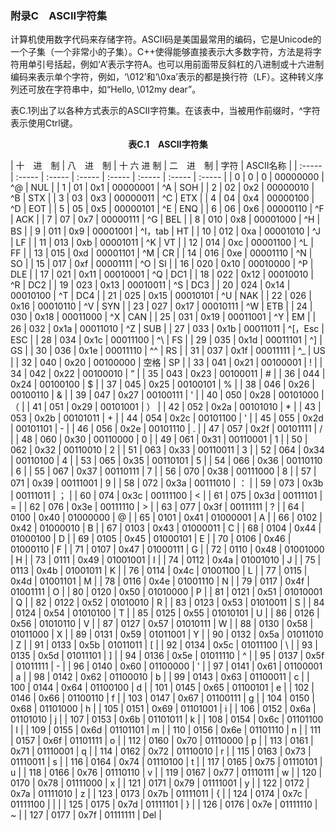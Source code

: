 ### 附录C　ASCII字符集

计算机使用数字代码来存储字符。ASCII码是美国最常用的编码，它是Unicode的一个子集（一个非常小的子集）。C++使得能够直接表示大多数字符，方法是将字符用单引号括起，例如‘A’表示字符A。也可以用前面带反斜杠的八进制或十六进制编码来表示单个字符，例如，‘\012’和‘\0xa’表示的都是换行符（LF）。这种转义序列还可放在字符串中，如“Hello, \012my dear”。

表C.1列出了以各种方式表示的ASCII字符集。在该表中，当被用作前缀时，^字符表示使用Ctrl键。

<center class="my_markdown"><b class="my_markdown">表C.1　ASCⅡ字符集</b></center>

| 十　进　制 | 八　进　制 | 十 六 进 制 | 二　进　制 | 字符 | ASCII名称 |
| :-----  | :-----  | :-----  | :-----  | :-----  | :-----  | :-----  | :-----  |
| 0 | 0 | 0 | 00000000 | ^@ | NUL |
| 1 | 01 | 0x1 | 00000001 | ^A | SOH |
| 2 | 02 | 0x2 | 00000010 | ^B | STX |
| 3 | 03 | 0x3 | 00000011 | ^C | ETX |
| 4 | 04 | 0x4 | 00000100 | ^D | EOT |
| 5 | 05 | 0x5 | 00000101 | ^E | ENQ |
| 6 | 06 | 0x6 | 00000110 | ^F | ACK |
| 7 | 07 | 0x7 | 00000111 | ^G | BEL |
| 8 | 010 | 0x8 | 00001000 | ^H | BS |
| 9 | 011 | 0x9 | 00001001 | ^I，tab | HT |
| 10 | 012 | 0xa | 00001010 | ^J | LF |
| 11 | 013 | 0xb | 00001011 | ^K | VT |
| 12 | 014 | 0xc | 00001100 | ^L | FF |
| 13 | 015 | 0xd | 00001101 | ^M | CR |
| 14 | 016 | 0xe | 00001110 | ^N | SO |
| 15 | 017 | 0xf | 00001111 | ^O | SI |
| 16 | 020 | 0x10 | 00010000 | ^P | DLE |
| 17 | 021 | 0x11 | 00010001 | ^Q | DC1 |
| 18 | 022 | 0x12 | 00010010 | ^R | DC2 |
| 19 | 023 | 0x13 | 00010011 | ^S | DC3 |
| 20 | 024 | 0x14 | 00010100 | ^T | DC4 |
| 21 | 025 | 0x15 | 00010101 | ^U | NAK |
| 22 | 026 | 0x16 | 00010110 | ^V | SYN |
| 23 | 027 | 0x17 | 00010111 | ^W | ETB |
| 24 | 030 | 0x18 | 00011000 | ^X | CAN |
| 25 | 031 | 0x19 | 00011001 | ^Y | EM |
| 26 | 032 | 0x1a | 00011010 | ^Z | SUB |
| 27 | 033 | 0x1b | 00011011 | ^[，Esc | ESC |
| 28 | 034 | 0x1c | 00011100 | ^\ | FS |
| 29 | 035 | 0x1d | 00011101 | ^] | GS |
| 30 | 036 | 0x1e | 00011110 | ^^ | RS |
| 31 | 037 | 0x1f | 00011111 | ^_ | US |
| 32 | 040 | 0x20 | 00100000 | 空格 | SP |
| 33 | 041 | 0x21 | 00100001 | ! |
| 34 | 042 | 0x22 | 00100010 | ” |
| 35 | 043 | 0x23 | 00100011 | # |
| 36 | 044 | 0x24 | 00100100 | $ |
| 37 | 045 | 0x25 | 00100101 | % |
| 38 | 046 | 0x26 | 00100110 | & |
| 39 | 047 | 0x27 | 00100111 | ' |
| 40 | 050 | 0x28 | 00101000 | （ |
| 41 | 051 | 0x29 | 00101001 | ） |
| 42 | 052 | 0x2a | 00101010 | * |
| 43 | 053 | 0x2b | 00101011 | + |
| 44 | 054 | 0x2c | 00101100 | ' |
| 45 | 055 | 0x2d | 00101101 | - |
| 46 | 056 | 0x2e | 00101110 | . |
| 47 | 057 | 0x2f | 00101111 | / |
| 48 | 060 | 0x30 | 00110000 | 0 |
| 49 | 061 | 0x31 | 00110001 | 1 |
| 50 | 062 | 0x32 | 00110010 | 2 |
| 51 | 063 | 0x33 | 00110011 | 3 |
| 52 | 064 | 0x34 | 00110100 | 4 |
| 53 | 065 | 0x35 | 00110101 | 5 |
| 54 | 066 | 0x36 | 00110110 | 6 |
| 55 | 067 | 0x37 | 00110111 | 7 |
| 56 | 070 | 0x38 | 00111000 | 8 |
| 57 | 071 | 0x39 | 00111001 | 9 |
| 58 | 072 | 0x3a | 00111010 | ： |
| 59 | 073 | 0x3b | 00111011 | ； |
| 60 | 074 | 0x3c | 00111100 | < |
| 61 | 075 | 0x3d | 00111101 | = |
| 62 | 076 | 0x3e | 00111110 | > |
| 63 | 077 | 0x3f | 00111111 | ? |
| 64 | 0100 | 0x40 | 01000000 | @ |
| 65 | 0101 | 0x41 | 01000001 | A |
| 66 | 0102 | 0x42 | 01000010 | B |
| 67 | 0103 | 0x43 | 01000011 | C |
| 68 | 0104 | 0x44 | 01000100 | D |
| 69 | 0105 | 0x45 | 01000101 | E |
| 70 | 0106 | 0x46 | 01000110 | F |
| 71 | 0107 | 0x47 | 01000111 | G |
| 72 | 0110 | 0x48 | 01001000 | H |
| 73 | 0111 | 0x49 | 01001001 | I |
| 74 | 0112 | 0x4a | 01001010 | J |
| 75 | 0113 | 0x4b | 01001011 | K |
| 76 | 0114 | 0x4c | 01001100 | L |
| 77 | 0115 | 0x4d | 01001101 | M |
| 78 | 0116 | 0x4e | 01001110 | N |
| 79 | 0117 | 0x4f | 01001111 | O |
| 80 | 0120 | 0x50 | 01010000 | P |
| 81 | 0121 | 0x51 | 01010001 | Q |
| 82 | 0122 | 0x52 | 01010010 | R |
| 83 | 0123 | 0x53 | 01010011 | S |
| 84 | 0124 | 0x54 | 01010100 | T |
| 85 | 0125 | 0x55 | 01010101 | U |
| 86 | 0126 | 0x56 | 01010110 | V |
| 87 | 0127 | 0x57 | 01010111 | W |
| 88 | 0130 | 0x58 | 01011000 | X |
| 89 | 0131 | 0x59 | 01011001 | Y |
| 90 | 0132 | 0x5a | 01011010 | Z |
| 91 | 0133 | 0x5b | 01011011 | [ |
| 92 | 0134 | 0x5c | 01011100 | \ |
| 93 | 0135 | 0x5d | 01011101 | ] |
| 94 | 0136 | 0x5e | 01011110 | ^ |
| 95 | 0137 | 0x5f | 01011111 | - |
| 96 | 0140 | 0x60 | 01100000 | ' |
| 97 | 0141 | 0x61 | 01100001 | a |
| 98 | 0142 | 0x62 | 01100010 | b |
| 99 | 0143 | 0x63 | 01100011 | c |
| 100 | 0144 | 0x64 | 01100100 | d |
| 101 | 0145 | 0x65 | 01100101 | e |
| 102 | 0146 | 0x66 | 01100110 | f |
| 103 | 0147 | 0x67 | 01100111 | g |
| 104 | 0150 | 0x68 | 01101000 | h |
| 105 | 0151 | 0x69 | 01101001 | i |
| 106 | 0152 | 0x6a | 01101010 | j |
| 107 | 0153 | 0x6b | 01101011 | k |
| 108 | 0154 | 0x6c | 01101100 | l |
| 109 | 0155 | 0x6d | 01101101 | m |
| 110 | 0156 | 0x6e | 01101110 | n |
| 111 | 0157 | 0x6f | 01101111 | o |
| 112 | 0160 | 0x70 | 01110000 | p |
| 113 | 0161 | 0x71 | 01110001 | q |
| 114 | 0162 | 0x72 | 01110010 | r |
| 115 | 0163 | 0x73 | 01110011 | s |
| 116 | 0164 | 0x74 | 01110100 | t |
| 117 | 0165 | 0x75 | 01110101 | u |
| 118 | 0166 | 0x76 | 01110110 | v |
| 119 | 0167 | 0x77 | 01110111 | w |
| 120 | 0170 | 0x78 | 01111000 | x |
| 121 | 0171 | 0x79 | 01111001 | y |
| 122 | 0172 | 0x7a | 01111010 | z |
| 123 | 0173 | 0x7b | 01111011 | { |
| 124 | 0174 | 0x7c | 01111100 | | |
| 125 | 0175 | 0x7d | 01111101 | } |
| 126 | 0176 | 0x7e | 01111110 | ~ |
| 127 | 0177 | 0x7f | 01111111 | Del |



